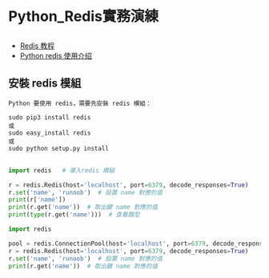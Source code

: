 # Python_Redis實務演練
## 
- [Redis 教程](https://www.runoob.com/redis/redis-tutorial.html)
- [Python redis 使用介绍](https://www.runoob.com/w3cnote/python-redis-intro.html)
## 安裝 redis 模組
```
Python 要使用 redis，需要先安裝 redis 模組：

sudo pip3 install redis
或
sudo easy_install redis
或
sudo python setup.py install
```
## 
```python
import redis   # 導入redis 模組

r = redis.Redis(host='localhost', port=6379, decode_responses=True)  
r.set('name', 'runoob')  # 設置 name 對應的值
print(r['name'])
print(r.get('name'))  # 取出鍵 name 對應的值
print(type(r.get('name')))  # 查看類型
```
```python
import redis    

pool = redis.ConnectionPool(host='localhost', port=6379, decode_responses=True)
r = redis.Redis(host='localhost', port=6379, decode_responses=True)  
r.set('name', 'runoob')  # 設置 name 對應的值
print(r.get('name'))  # 取出鍵 name 對應的值
```
